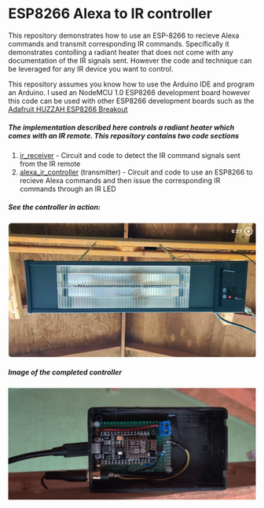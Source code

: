 # ESP8266 Alexa to IR controller
This repository demonstrates how to use an ESP-8266 to recieve Alexa commands and transmit corresponding IR commands. Specifically it demonstrates contolling a radiant heater that does not come with any documentation of the IR signals sent. However the code and technique can be leveraged for any IR device you want to control.

This repository assumes you know how to use the Arduino IDE and program an Arduino.  I used an NodeMCU 1.0 ESP8266 development board however this code can be used with other ESP8266 development boards such as the [Adafruit HUZZAH ESP8266 Breakout](https://www.adafruit.com/product/2471)

##### The implementation described here controls a radiant heater which comes with an IR remote. This repository contains two code sections
1. [ir_receiver](/ir_receiver) - Circuit and code to detect the IR command signals sent from the IR remote
2. [alexa_ir_controller](/alexa_ir_controller) (transmitter) - Circuit and code to use an ESP8266 to recieve Alexa commands and then issue the corresponding IR commands through an IR LED

##### See the controller in action:

[![The Alexa ESP8266 IR controller in action (27 sec)](/assets/Alexa_ESP8286_IR_control_v2_video_image.png)](https://photos.app.goo.gl/GmGifkKtMW2HBMPd7 "The Alexa ESP8266 IR controller in action (27 sec)")

##### Image of the completed controller

![Completed Alexa ESP8266 IR controller](/assets/Alexa_ESP8286_IR_control_v2.png "Completed Alexa ESP8266 IR controller")

